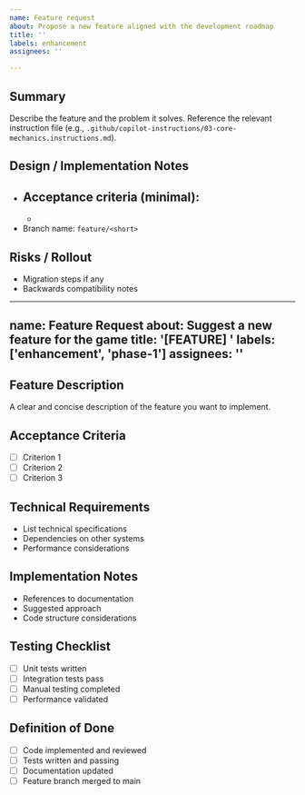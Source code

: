 ```yaml
---
name: Feature request
about: Propose a new feature aligned with the development roadmap
title: ''
labels: enhancement
assignees: ''

---
```


## Summary

Describe the feature and the problem it solves. Reference the relevant instruction file (e.g., `.github/copilot-instructions/03-core-mechanics.instructions.md`).

## Design / Implementation Notes

- Acceptance criteria (minimal):
  - 
  - 
- Branch name: `feature/<short>`

## Risks / Rollout

- Migration steps if any
- Backwards compatibility notes
---
name: Feature Request
about: Suggest a new feature for the game
title: '[FEATURE] '
labels: ['enhancement', 'phase-1']
assignees: ''
---

## Feature Description
A clear and concise description of the feature you want to implement.

## Acceptance Criteria
- [ ] Criterion 1
- [ ] Criterion 2
- [ ] Criterion 3

## Technical Requirements
- List technical specifications
- Dependencies on other systems
- Performance considerations

## Implementation Notes
- References to documentation
- Suggested approach
- Code structure considerations

## Testing Checklist
- [ ] Unit tests written
- [ ] Integration tests pass
- [ ] Manual testing completed
- [ ] Performance validated

## Definition of Done
- [ ] Code implemented and reviewed
- [ ] Tests written and passing
- [ ] Documentation updated
- [ ] Feature branch merged to main